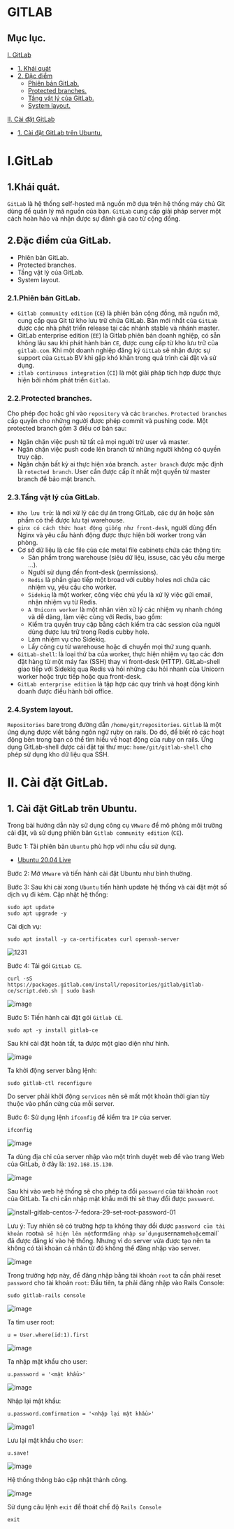 # GITLAB
## Mục lục.
[I. GitLab](#GitLab)
  - [1. Khái quát](#KH)
  - [2. Đặc điểm](#DD)
    - [Phiên bản GitLab.](#Phb)
    - [Protected branches.](#Pb)
    - [Tầng vật lý của GitLab.](#Vatly)
    - [System layout.](#syslay)

[II. Cài đặt GitLab](#caidat)
  - [1. Cài đặt GitLab trên Ubuntu.](#ubuntu)


# <a name="GitLab"> I.GitLab
## <a name="KH"></a> 1.Khái quát.
`GitLab` là hệ thống self-hosted mã nguồn mở dựa trên hệ thống máy chủ Git dùng để quản lý mã nguồn của bạn. `GitLab` cung cấp giải pháp server một cách hoàn hảo và nhận được sự đánh giá cao từ cộng đồng.
## <a name="DD"></a> 2.Đặc điểm của GitLab.
- Phiên bản GitLab.
- Protected branches.
- Tầng vật lý của GitLab.
- System layout.
### <a name="Phb"></a>2.1.Phiên bản GitLab.
- `Gitlab community edition` (`CE`) là phiên bản cộng đồng, mã nguồn mở, cung cấp qua Git từ kho lưu trữ chứa GitLab. Bản mới nhất của `GitLab` được các nhà phát triển release tại các nhánh stable và nhánh master.
- GitLab enterprise edition (`EE`) là Gitlab phiên bản doanh nghiệp, có sẵn không lâu sau khi phát hành bản `CE`, được cung cấp từ kho lưu trữ của `gitlab.com`. Khi một doanh nghiệp đăng ký `GitLab` sẽ nhận được sự support của `GitLab` BV khi gặp khó khăn trong quá trình cài đặt và sử dụng.
- `itlab continuous integration` (`CI`) là một giải pháp tích hợp được thực hiện bởi nhóm phát triển `Gitlab`.
### <a name="Pb"></a>2.2.Protected branches.

Cho phép đọc hoặc ghi vào `repository` và các `branches`. `Protected branches` cấp quyền cho những người được phép commit và pushing code. Một protected branch gồm 3 điều cơ bản sau:
- Ngăn chặn việc push từ tất cả mọi người trừ user và master.
- Ngăn chặn việc push code lên branch từ những người không có quyền truy cập.
- Ngăn chặn bất kỳ ai thực hiện xóa branch.
`aster branch` được mặc định là `rotected branch`. User cần được cấp ít nhất một quyền từ master branch để bảo mật branch.
### <a name="Vatly"></a>2.3.Tầng vật lý của GitLab.
- `Kho lưu trữ`: là nơi xử lý các dự án trong GitLab, các dự án hoặc sản phẩm có thể được lưu tại warehouse.
- `ginx có cách thức hoạt động giống như front-desk`, người dùng đến Nginx và yêu cầu hành động được thực hiện bởi worker trong văn phòng.
- Cơ sở dữ liệu là các file của các metal file cabinets chứa các thông tin:
  - Sản phẩm trong warehouse (siêu dữ liệu, issuse, các yêu cầu merge …).
  - Người sử dụng đến front-desk (permissions).
  - `Redis` là phần giao tiếp một broad với cubby holes nơi chứa các nhiệm vụ, yêu cầu cho worker.
  - `Sidekiq` là một worker, công việc chủ yếu là xử lý việc gửi email, nhận nhiệm vụ từ Redis.
  - `A Unicorn worker` là một nhân viên xử lý các nhiệm vụ nhanh chóng và dễ dàng, làm việc cùng với Redis, bao gồm:
  - Kiểm tra quyền truy cập bằng cách kiểm tra các session của người dùng được lưu trữ trong Redis cubby hole.
  - Làm nhiệm vụ cho Sidekiq.
  - Lấy công cụ từ warehouse hoặc di chuyển mọi thứ xung quanh.
- `GitLab-shell`: là loại thứ ba của worker, thực hiện nhiệm vụ tạo các đơn đặt hàng từ một máy fax (SSH) thay vì front-desk (HTTP). GitLab-shell giao tiếp với Sidekiq qua Redis và hỏi những câu hỏi nhanh của Unicorn worker hoặc trực tiếp hoặc qua front-desk.
- `GitLab enterprise edition` là tập hợp các quy trình và hoạt động kinh doanh được điều hành bởi office.
### <a name="syslay"></a>2.4.System layout.
`Repositories` bare trong đường dẫn `/home/git/repositories`. `Gitlab` là một ứng dụng được viết bằng ngôn ngữ ruby on rails. Do đó, để biết rõ các hoạt động bên trong bạn có thể tìm hiểu về hoạt động của ruby on rails.
Ứng dụng GitLab-shell được cài đặt tại thư mục: `home/git/gitlab-shell` cho phép sử dụng kho dữ liệu qua SSH.

# <a name="caidat"></a>II. Cài đặt GitLab.
## <a name="ubuntu"></a>1. Cài đặt GitLab trên Ubuntu.
Trong bài hướng dẫn này sử dụng công cụ `VMware` để mô phỏng môi trường cài đặt, và sử dụng phiên bản `Gitlab community edition` (`CE`).

  Bước 1: Tải phiên bản `Ubuntu` phù hợp với nhu cầu sử dụng.
  - [Ubuntu 20.04 Live](https://releases.ubuntu.com/20.04/ubuntu-20.04.3-live-server-amd64.iso)
  
  Bước 2: Mở `VMware` và tiến hành cài đặt Ubuntu như bình thường.
  
  Bước 3: Sau khi cài xong `Ubuntu` tiến hành update hệ thống và cài đặt một số dịch vụ đi kèm.
  Cập nhật hệ thống:
  ```
  sudo apt update
  sudo apt upgrade -y
  ```
  Cài dịch vụ:
  ```
  sudo apt install -y ca-certificates curl openssh-server
  ```
  
  ![1231](https://user-images.githubusercontent.com/80932769/136925825-5df49320-00cf-4990-bd64-574baf4943ed.png)
  
  Bước 4: Tải gói `GitLab CE`.
  ```
  curl -sS https://packages.gitlab.com/install/repositories/gitlab/gitlab-ce/script.deb.sh | sudo bash
  ```
  ![image](https://user-images.githubusercontent.com/80932769/136926888-ad81b545-cc9e-4254-97f0-daec765f866e.png)

  
  Bước 5: Tiến hành cài đặt gói `Gitlab CE`.
  ```
  sudo apt -y install gitlab-ce
  ```
  Sau khi cài đặt hoàn tất, ta được một giao diện như hình.
  
  ![image](https://user-images.githubusercontent.com/80932769/136927422-e7e9de7b-9ae5-4789-9ca1-170df17ad96d.png)
  
  Ta khởi động server bằng lệnh:
  ```
  sudo gitlab-ctl reconfigure
  ```
  Do server phải khởi động  `services` nên sẽ mất một khoản thời gian tùy thuộc vào phần cứng của mỗi server.
  
  Bước 6: Sử dụng lệnh `ifconfig` để kiểm tra `IP` của server.
  ```
  ifconfig
  ```
  
  ![image](https://user-images.githubusercontent.com/80932769/136928000-e62b0944-68cf-454e-a504-533d54967f34.png)
  
  Ta dùng địa chỉ của server nhập vào một trình duyệt web để vào trang Web của GitLab, ở đây là: `192.168.15.130`.
  
  ![image](https://user-images.githubusercontent.com/80932769/136928399-9ef76a5d-6f6d-449c-aa5d-e0a5b3f12469.png)
  
  
  Sau khi vào web hệ thống sẽ cho phép ta đổi `password` của tài khoản `root` của GitLab.
  Ta chỉ cẩn nhập mật khẩu mới thì sẽ thay đổi được `password`.
  
  ![install-gitlab-centos-7-fedora-29-set-root-password-01](https://user-images.githubusercontent.com/80932769/136929907-687845ff-840d-494b-9c2d-eea57f09ce5c.png)
  
  Lưu ý: Tuy nhiên sẽ có trường hợp ta không thay đổi được `password của tài khoản `root` mà sẽ hiện lên một `form` đăng nhập sử dụng `username` hoặc `email` đã được đăng kí vào hệ thống. Nhưng vì do server vừa được tạo nên ta không có tài khoản cá nhân từ đó không thể đăng nhập vào server.
  
  ![image](https://user-images.githubusercontent.com/80932769/136930525-aa0fcd96-393a-4f44-8674-004e9cc737df.png)
  
  Trong trường hợp này, để đăng nhập bằng tài khoản `root` ta cần phải reset `password` cho tài khoản `root`:
  Đầu tiên, ta phải đăng nhập vào Rails Console:
  ```
  sudo gitlab-rails console
  ```
  ![image](https://user-images.githubusercontent.com/80932769/136932546-c3fd638e-4caa-4fe4-8d23-483e1fa12971.png)
  
  Ta tìm user root:
  ```
  u = User.where(id:1).first
  ```
  ![image](https://user-images.githubusercontent.com/80932769/136932953-4e2cf159-ac36-445c-a66e-28a0917d21f1.png)
  
  Ta nhập mật khẩu cho user:
  ```
  u.password = '<mật khẩu>'
  ```
  ![image](https://user-images.githubusercontent.com/80932769/136933554-d1b982ac-f84e-4f12-88c4-8299aed5f7af.jpg)
 
  Nhập lại mật khẩu:
  ```
  u.password.comfirmation = '<nhập lại mật khẩu>'
  ```
  
  ![image1](https://user-images.githubusercontent.com/80932769/136934530-9485c9d4-1427-4e0e-a008-10631998f11c.jpg)
  
  Lưu lại mật khẩu cho `User`:
  ```
  u.save!
  ```
  
  ![image](https://user-images.githubusercontent.com/80932769/136934716-a6d8347d-8847-4f90-8598-221212c13ac0.png)
  
  Hệ thống thông báo cập nhật thành công.
  
  ![image](https://user-images.githubusercontent.com/80932769/136935011-3d555627-b1a2-424f-b90a-90a0a8e5456c.png)

  Sử dụng câu lệnh `exit` để thoát chế độ `Rails Console`
  ```
  exit
  ```
  
  
  
  
  

  




 

  
  

  


  
  
  

